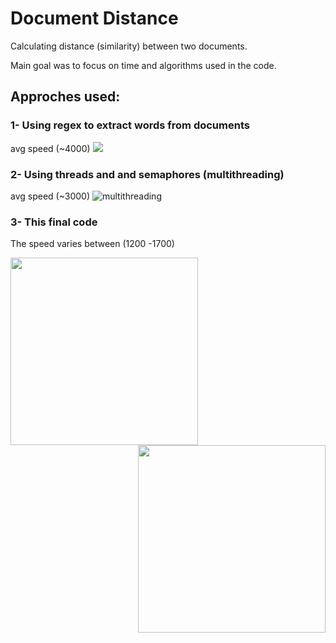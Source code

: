 # Document Distance

Calculating distance (similarity) between two documents. 
<html>
<html>
Main goal was to focus on time and algorithms used in the code.

##  Approches used:
### 1- Using regex to extract words from documents
avg speed (~4000)
<img src = "https://github.com/monaya37/DocumentDistance-Bonus-/assets/104372219/94c18cd7-26e8-409e-8e8c-383a117f7e4e" >

### 2- Using threads and and semaphores (multithreading) 
avg speed (~3000)
![multithreading](https://github.com/monaya37/DocumentDistance-Bonus-/assets/104372219/9a28f629-da2f-468d-8438-363186e0a080)

### 3- This final code 
<p>The speed varies between (1200 -1700)</p>
<img align="left" width="300" height="300" src = "https://github.com/monaya37/DocumentDistance-Bonus-/assets/104372219/7bf3bc75-80ca-4687-a0c7-3a7eec504986">
<img align="right" width="300" height="300" src = "https://github.com/monaya37/DocumentDistance-Bonus-/assets/104372219/1fa3f5ad-86ab-4110-aff5-661f55a4e0ea">

